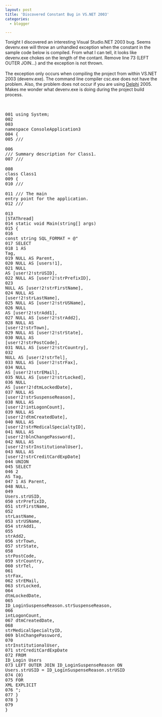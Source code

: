 ```yaml
---
layout: post
title: 'Discovered Constant Bug in VS.NET 2003'
categories:
  - blogger

---
```


Tonight I discovered an interesting Visual Studio.NET 2003 bug.  Seems devenv.exe will throw an unhandled exception when the constant in the sample code below is compiled.  From what I can tell, it looks like devenv.exe chokes on the length of the contant.  Remove line 73 (LEFT OUTER JOIN...) and the exception is not thrown.<br /><br />The exception only occurs when compiling the project from within VS.NET 2003 (devenv.exe).  The command line compiler csc.exe does not have the problem.  Also, the problem does not occur if you are using <a href="http://www.borland.com/delphi/">Delphi</a> 2005.  Makes me wonder what devenv.exe is doing during the project build process.<br /><br /><pre><br />001  using System;<br />002 <br />003  namespace ConsoleApplication3<br />004  {<br />005     /// <summary><br />006     /// Summary description for Class1.<br />007     /// </summary><br />008     class Class1<br />009     {<br />010        /// <summary><br />011        /// The main entry point for the application.<br />012        /// </summary><br />013        [STAThread]<br />014        static void Main(string[] args)<br />015        {<br />016          const string SQL_FORMAT = @"<br />017           SELECT <br />018           1 AS Tag,<br />019           NULL AS Parent,<br />020           NULL AS [users!1],<br />021           NULL AS [user!2!strUSID],<br />022           NULL AS [user!2!strPrefixID],<br />023           NULL AS [user!2!strFirstName],<br />024           NULL AS [user!2!strLastName],<br />025           NULL AS [user!2!strUSName],<br />026           NULL AS [user!2!strAdd1],<br />027           NULL AS [user!2!strAdd2],<br />028           NULL AS [user!2!strTown],<br />029           NULL AS [user!2!strState],<br />030           NULL AS [user!2!strPostCode],<br />031           NULL AS [user!2!strCountry],<br />032           NULL AS [user!2!strTel],<br />033           NULL AS [user!2!strFax],<br />034           NULL AS [user!2!strEMail],<br />035           NULL AS [user!2!strLocked],<br />036           NULL AS [user!2!dtmLockedDate],<br />037           NULL AS [user!2!strSuspenseReason],<br />038           NULL AS [user!2!intLogonCount],<br />039           NULL AS [user!2!dtmCreatedDate],<br />040           NULL AS [user!2!strMedicalSpecialtyID],<br />041           NULL AS [user!2!blnChangePassword],<br />042           NULL AS [user!2!strInstitutionalUser],<br />043           NULL AS [user!2!strCreditCardExpDate]<br />044           UNION<br />045           SELECT<br />046           2 AS Tag,<br />047           1 AS Parent,<br />048           NULL,<br />049           Users.strUSID,<br />050           strPrefixID,<br />051           strFirstName,<br />052           strLastName,<br />053           strUSName,<br />054           strAdd1,<br />055           strAdd2,<br />056           strTown,<br />057           strState,<br />058           strPostCode,<br />059           strCountry,<br />060           strTel,<br />061           strFax,<br />062           strEMail,<br />063           strLocked,<br />064           dtmLockedDate,<br />065           ID_LoginSuspenseReason.strSuspenseReason,<br />066           intLogonCount,<br />067           dtmCreatedDate,<br />068           strMedicalSpecialtyID,<br />069           blnChangePassword,<br />070           strInstitutionalUser,<br />071           strCreditCardExpDate<br />072           FROM ID_Login Users<br />073           LEFT OUTER JOIN ID_LoginSuspenseReason ON Users.strUSID = ID_LoginSuspenseReason.strUSID<br />074           {0}<br />075           FOR XML EXPLICIT<br />076           ";<br />077        }<br />078     }<br />079  }<br /></pre>
